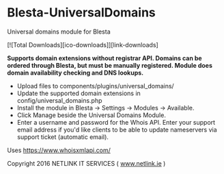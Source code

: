 # Blesta-UniversalDomains
Universal domains module for Blesta

[![Total Downloads][ico-downloads]][link-downloads]

**Supports domain extensions without registrar API. Domains can be ordered through Blesta, but must be manually registered. Module does domain availability checking and DNS lookups.**

* Upload files to components/plugins/universal_domains/
* Update the supported domain extensions in config/universal_domains.php
* Install the module in Blesta -> Settings -> Modules -> Available.
* Click Manage beside the Universal Domains Module.
* Enter a username and password for the Whois API. Enter your support email address if you'd like clients to be able to update nameservers via support ticket (automatic email).

Uses https://www.whoisxmlapi.com/

Copyright 2016 NETLINK IT SERVICES ( www.netlink.ie )

